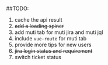##TODO:

  1. cache the api result
  2. <del>add a loading spiner</del>
  3. add muti tab for muti jira and muti jql
  4. include `vue-route` for muti tab
  5. provide more tips for new users
  6. <del>jira login status and requirement</del>
  7. switch ticket status
